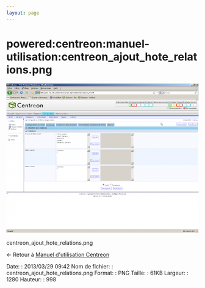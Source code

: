 ```yaml
---
layout: page
---
```


powered:centreon:manuel-utilisation:centreon\_ajout\_hote\_relations.png
========================================================================

[![centreon\_ajout\_hote\_relations.png](../../../../assets/media/powered/centreon/manuel-utilisation/centreon_ajout_hote_relations.png@cache=&w=900&h=701 "centreon_ajout_hote_relations.png")](../../../../assets/media/powered/centreon/manuel-utilisation/centreon_ajout_hote_relations.png@cache= "Afficher le fichier original")

centreon\_ajout\_hote\_relations.png

← Retour à [Manuel d'utilisation
Centreon](../../../../centreon/manuel-utilisation/start.html "centreon:manuel-utilisation:start")

Date:
:   2013/03/29 09:42
Nom de fichier:
:   centreon\_ajout\_hote\_relations.png
Format:
:   PNG
Taille:
:   61KB
Largeur:
:   1280
Hauteur:
:   998

